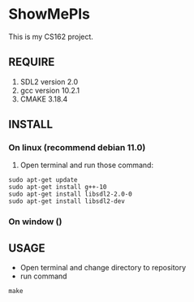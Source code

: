 # ShowMePls
This is my CS162 project.
## REQUIRE
1. SDL2 version 2.0
2. gcc version 10.2.1
3. CMAKE 3.18.4
## INSTALL

### On linux (recommend debian 11.0)
1. Open terminal and run those command:
```
sudo apt-get update
sudo apt-get install g++-10
sudo apt-get install libsdl2-2.0-0
sudo apt-get install libsdl2-dev
```
### On window ()

## USAGE
- Open terminal and change directory to repository
- run command
```
make
```

